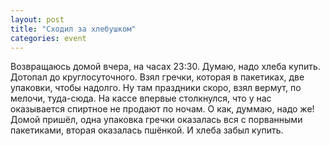 ```yaml
---
layout: post
title: "Сходил за хлебушком"
categories: event
---
```

Возвращаюсь домой вчера, на часах 23:30. Думаю, надо хлеба купить. Дотопал до круглосуточного. Взял гречки, которая в пакетиках, две упаковки, чтобы надолго. Ну там праздники скоро, взял вермут, по мелочи, туда-сюда. На кассе впервые столкнулся, что у нас оказывается спиртное не продают по ночам. О как, думмаю, надо же! Домой пришёл, одна упаковка гречки оказалась вся с порванными пакетиками, вторая оказалась пшёнкой. И хлеба забыл купить.